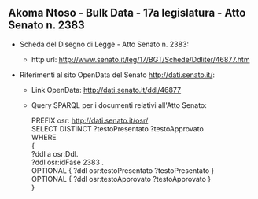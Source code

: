 ## Akoma Ntoso - Bulk Data - 17a legislatura - Atto Senato n. 2383 ##

* Scheda del Disegno di Legge - Atto Senato n. 2383:
	* http url: http://www.senato.it/leg/17/BGT/Schede/Ddliter/46877.htm

* Riferimenti al sito OpenData del Senato http://dati.senato.it/:
	* Link OpenData: http://dati.senato.it/ddl/46877
	* Query SPARQL per i documenti relativi all'Atto Senato:

        PREFIX osr: <http://dati.senato.it/osr/>  
		SELECT DISTINCT ?testoPresentato ?testoApprovato  
		WHERE  
		{  
		    ?ddl a osr:Ddl.  
		    ?ddl osr:idFase 2383 .  
		    OPTIONAL { ?ddl osr:testoPresentato ?testoPresentato }  
		    OPTIONAL { ?ddl osr:testoApprovato ?testoApprovato }  
		}
		